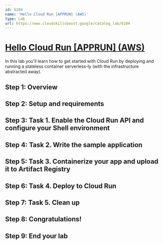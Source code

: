 ```yaml
---
id: 6104
name: 'Hello Cloud Run [APPRUN] (AWS)'
type: Lab
url: https://www.cloudskillsboost.google/catalog_lab/6104
---
```


# [Hello Cloud Run [APPRUN] (AWS)](https://www.cloudskillsboost.google/catalog_lab/6104)

In this lab you'll learn how to get started with Cloud Run by deploying and running a stateless container serverless-ly (with the infrastructure abstracted away).

## Step 1: Overview

## Step 2: Setup and requirements

## Step 3: Task 1. Enable the Cloud Run API and configure your Shell environment

## Step 4: Task 2. Write the sample application

## Step 5: Task 3.  Containerize your app and upload it to Artifact Registry

## Step 6: Task 4.  Deploy to Cloud Run

## Step 7: Task 5. Clean up

## Step 8: Congratulations!

## Step 9: End your lab
